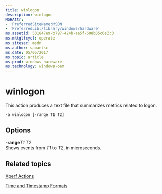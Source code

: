 ```yaml
---
title: winlogon
description: winlogon
MSHAttr:
- 'PreferredSiteName:MSDN'
- 'PreferredLib:/library/windows/hardware'
ms.assetid: 531847e9-b797-424b-aa5f-608b85c6e3c3
ms.mktglfcycl: operate
ms.sitesec: msdn
ms.author: sapaetsc
ms.date: 05/05/2017
ms.topic: article
ms.prod: windows-hardware
ms.technology: windows-oem
---
```


# winlogon


This action produces a text file that summarizes metrics related to logon.

```
-a winlogon [-range T1 T2]
```

## Options


<a href="" id="-ranget1-t2"></a>**-range***T1 T2*  
Shows events from *T1* to *T2*, in microseconds.

## Related topics


[Xperf Actions](xperf-actions.md)

[Time and Timestamp Formats](time-and-timestamp-formats.md)

 

 







